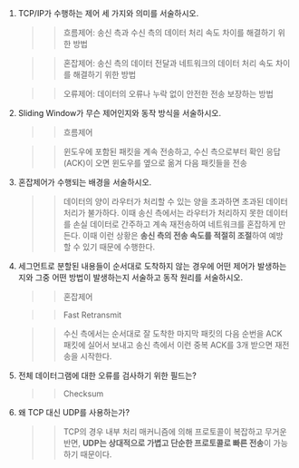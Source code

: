1. TCP/IP가 수행하는 제어 세 가지와 의미를 서술하시오.<br>
    
    >> 흐름제어: 송신 측과 수신 측의 데이터 처리 속도 차이를 해결하기 위한 방법 <br>
    
    >> 혼잡제어: 송신 측의 데이터 전달과 네트워크의 데이터 처리 속도 차이를 해결하기 위한 방법 <br>
    
    >> 오류제어: 데이터의 오류나 누락 없이 안전한 전송 보장하는 방법 <br>
    

2. Sliding Window가 무슨 제어인지와 동작 방식을 서술하시오.<br>
    
    >> 흐름제어<br>
    
    >> 윈도우에 포함된 패킷을 계속 전송하고, 수신 측으로부터 확인 응답(ACK)이 오면 윈도우를 옆으로 옮겨 다음 패킷들을 전송<br>
    

3. 혼잡제어가 수행되는 배경을 서술하시오.<br>
    
    >> 데이터의 양이 라우터가 처리할 수 있는 양을 초과하면 초과된 데이터 처리가 불가하다. 이때 송신 측에서는 라우터가 처리하지 못한 데이터를 손실 데이터로 간주하고 계속 재전송하여 네트워크를 혼잡하게 만든다. 이때 이런 상황은 **송신 측의 전송 속도를 적절히 조절**하여 예방할 수 있기 때문에 수행한다.<br>
    
    
4. 세그먼트로 분할된 내용들이 순서대로 도착하지 않는 경우에 어떤 제어가 발생하는지와 그중 어떤 방법이 발생하는지 서술하고 동작 원리를 서술하시오.<br>
    
    >> 혼잡제어<br>
    
    >> Fast Retransmit<br>
    
    >> 수신 측에서는 순서대로 잘 도착한 마지막 패킷의 다음 순번을 ACK 패킷에 실어서 보내고 송신 측에서 이런 중복 ACK를 3개 받으면 재전송을 시작한다.<br>
    
    
5. 전체 데이터그램에 대한 오류를 검사하기 위한 필드는?<br>
    
    >> Checksum<br>
    

6. 왜 TCP 대신 UDP를 사용하는가?<br>
    
    >> TCP의 경우 내부 처리 매커니즘에 의해 프로토콜이 복잡하고 무거운 반면, **UDP는 상대적으로 가볍고 단순한 프로토콜로 빠른 전송**이 가능하기 때문이다.<br>
